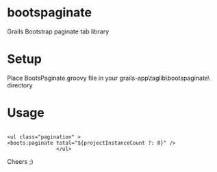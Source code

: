 # bootspaginate
Grails Bootstrap paginate tab library
# Setup
Place BootsPaginate.groovy file in your grails-app\taglib\bootspaginate\ directory

# Usage

<pre><code>
&lt;ul class=&quot;pagination&quot; &gt;
&lt;boots:paginate total=&quot;${projectInstanceCount ?: 0}&quot; /&gt;
                &lt;/ul&gt;</code></pre>
Cheers ;)

